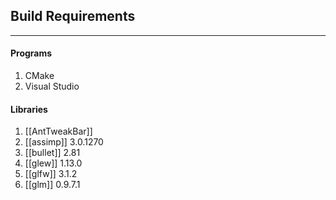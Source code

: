 ## Build Requirements
---
#### Programs
1. CMake
2. Visual Studio

#### Libraries
1. [[AntTweakBar]]
2. [[assimp]] 3.0.1270
3. [[bullet]] 2.81
4. [[glew]] 1.13.0
5. [[glfw]] 3.1.2
6. [[glm]] 0.9.7.1